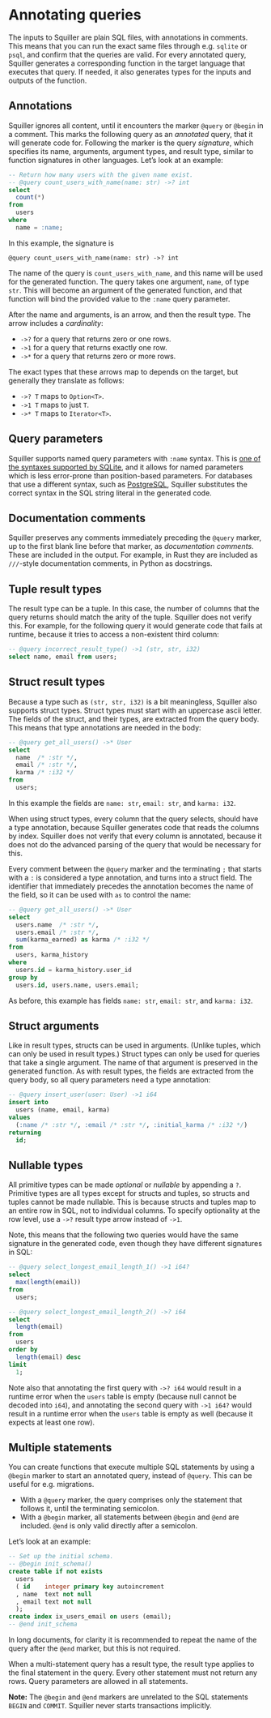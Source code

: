 # Annotating queries

The inputs to Squiller are plain <abbr>SQL</abbr> files, with annotations in
comments. This means that you can run the exact same files through e.g. `sqlite`
or `psql`, and confirm that the queries are valid. For every annotated query,
Squiller generates a corresponding function in the target language that
executes that query. If needed, it also generates types for the inputs and
outputs of the function.

## Annotations

Squiller ignores all content, until it encounters the marker `@query` or
`@begin` in a comment. This marks the following query as an _annotated_ query,
that it will generate code for. Following the marker is the query _signature_,
which specifies its name, arguments, argument types, and result type, similar to
function signatures in other languages. Let’s look at an example:

```sql
-- Return how many users with the given name exist.
-- @query count_users_with_name(name: str) ->? int
select
  count(*)
from
  users
where
  name = :name;
```

In this example, the signature is

```
@query count_users_with_name(name: str) ->? int
```

The name of the query is `count_users_with_name`, and this name will be used for
the generated function. The query takes one argument, `name`, of type `str`.
This will become an argument of the generated function, and that function will
bind the provided value to the `:name` query parameter.

After the name and arguments, is an arrow, and then the result type. The arrow
includes a _cardinality_:

 * `->?` for a query that returns zero or one rows.
 * `->1` for a query that returns exactly one row.
 * `->*` for a query that returns zero or more rows.

The exact types that these arrows map to depends on the target, but generally
they translate as follows:

 * `->? T` maps to `Option<T>`.
 * `->1 T` maps to just `T`.
 * `->* T` maps to `Iterator<T>`.

## Query parameters

Squiller supports named query parameters with `:name` syntax. This is
[one of the syntaxes supported by SQLite][sqlite], and it allows for named
parameters which is less error-prone than position-based parameters. For
databases that use a different syntax, such as [PostgreSQL][postgres],
Squiller substitutes the correct syntax in the <abbr>SQL</abbr> string
literal in the generated code.

[sqlite]:   https://www.sqlite.org/c3ref/bind_blob.html
[postgres]: https://www.postgresql.org/docs/current/sql-prepare.html

## Documentation comments

Squiller preserves any comments immediately preceding the `@query` marker,
up to the first blank line before that marker, as _documentation comments_.
These are included in the output. For example, in Rust they are included as
`///`-style documentation comments, in Python as docstrings.

## Tuple result types

The result type can be a tuple. In this case, the number of columns that the
query returns should match the arity of the tuple. Squiller does not verify
this. For example, for the following query it would generate code that fails at
runtime, because it tries to access a non-existent third column:

```sql
-- @query incorrect_result_type() ->1 (str, str, i32)
select name, email from users;
```

## Struct result types

Because a type such as `(str, str, i32)` is a bit meaningless, Squiller also
supports struct types. Struct types must start with an uppercase
<abbr>ascii</abbr> letter. The fields of the struct, and their types, are
extracted from the query body. This means that type annotations are needed in
the body:

```sql
-- @query get_all_users() ->* User
select
  name  /* :str */,
  email /* :str */,
  karma /* :i32 */
from
  users;
```

In this example the fields are `name: str`, `email: str`, and `karma: i32`.

When using struct types, every column that the query selects, should have a type
annotation, because Squiller generates code that reads the columns by index.
Squiller does not verify that every column is annotated, because it does not
do the advanced parsing of the query that would be necessary for this.

Every comment between the `@query` marker and the terminating `;` that starts
with a `:` is considered a type annotation, and turns into a struct field. The
identifier that immediately precedes the annotation becomes the name of the
field, so it can be used with `as` to control the name:

```sql
-- @query get_all_users() ->* User
select
  users.name  /* :str */,
  users.email /* :str */,
  sum(karma_earned) as karma /* :i32 */
from
  users, karma_history
where
  users.id = karma_history.user_id
group by
  users.id, users.name, users.email;
```

As before, this example has fields `name: str`, `email: str`, and `karma: i32`.

## Struct arguments

Like in result types, structs can be used in arguments. (Unlike tuples, which
can only be used in result types.) Struct types can only be used for
queries that take a single argument. The name of that argument is preserved in
the generated function. As with result types, the fields are extracted from the
query body, so all query parameters need a type annotation:

```sql
-- @query insert_user(user: User) ->1 i64
insert into
  users (name, email, karma)
values
  (:name /* :str */, :email /* :str */, :initial_karma /* :i32 */)
returning
  id;
```

## Nullable types

All primitive types can be made _optional_ or _nullable_ by appending a `?`.
Primitive types are all types except for structs and tuples, so structs and
tuples cannot be made nullable. This is because structs and tuples map to an
entire row in <abbr>SQL</abbr>, not to individual columns. To specify
optionality at the row level, use a `->?` result type arrow instead of `->1`.

Note, this means that the following two queries would have the same signature
in the generated code, even though they have different signatures in
<abbr>SQL</abbr>:

```sql
-- @query select_longest_email_length_1() ->1 i64?
select
  max(length(email))
from
  users;

-- @query select_longest_email_length_2() ->? i64
select
  length(email)
from
  users
order by
  length(email) desc
limit
  1;
```

Note also that annotating the first query with `->? i64` would result in a
runtime error when the `users` table is empty (because null cannot be decoded
into `i64`), and annotating the second query with `->1 i64?` would result in a
runtime error when the `users` table is empty as well (because it expects at
least one row).

## Multiple statements

You can create functions that execute multiple <abbr>SQL</abbr> statements by
using a `@begin` marker to start an annotated query, instead of `@query`.
This can be useful for e.g. migrations.

 * With a `@query` marker, the query comprises only the statement that follows
   it, until the terminating semicolon.
  * With a `@begin` marker, all statements between `@begin` and `@end` are
    included. `@end` is only valid directly after a semicolon.

Let’s look at an example:

```sql
-- Set up the initial schema.
-- @begin init_schema()
create table if not exists
  users
  ( id    integer primary key autoincrement
  , name  text not null
  , email text not null
  );
create index ix_users_email on users (email);
-- @end init_schema
```

In long documents, for clarity it is recommended to repeat the name of the query
after the `@end` marker, but this is not required.

When a multi-statement query has a result type, the result type applies to the
final statement in the query. Every other statement must not return any rows.
Query parameters are allowed in all statements.

**Note:** The `@begin` and
`@end` markers are unrelated to the <abbr>SQL</abbr> statements `BEGIN` and
`COMMIT`. Squiller never starts transactions implicitly.
